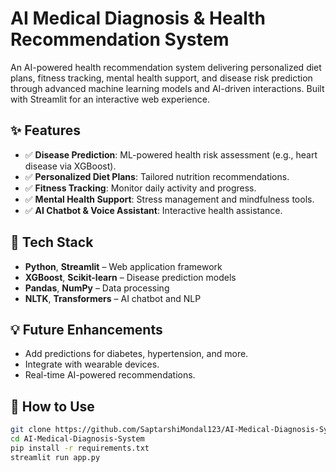 # AI Medical Diagnosis & Health Recommendation System

An AI-powered health recommendation system delivering personalized diet plans, fitness tracking, mental health support, and disease risk prediction through advanced machine learning models and AI-driven interactions. Built with Streamlit for an interactive web experience.

## ✨ Features
- ✅ **Disease Prediction**: ML-powered health risk assessment (e.g., heart disease via XGBoost).
- ✅ **Personalized Diet Plans**: Tailored nutrition recommendations.
- ✅ **Fitness Tracking**: Monitor daily activity and progress.
- ✅ **Mental Health Support**: Stress management and mindfulness tools.
- ✅ **AI Chatbot & Voice Assistant**: Interactive health assistance.

## 🔧 Tech Stack
- **Python**, **Streamlit** – Web application framework
- **XGBoost**, **Scikit-learn** – Disease prediction models
- **Pandas**, **NumPy** – Data processing
- **NLTK**, **Transformers** – AI chatbot and NLP

## 💡 Future Enhancements
- Add predictions for diabetes, hypertension, and more.
- Integrate with wearable devices.
- Real-time AI-powered recommendations.

## 🚀 How to Use
```bash
git clone https://github.com/SaptarshiMondal123/AI-Medical-Diagnosis-System.git
cd AI-Medical-Diagnosis-System
pip install -r requirements.txt
streamlit run app.py

